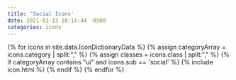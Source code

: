 ```yaml
---
title: 'Social Icons'
date: 2021-01-13 10:14:44 -0500
categories: icons
---
```


<div id="mylist" class="ul_none">
{% for icons in site.data.IconDictionaryData %}
{% assign categoryArray = icons.category | split:"," %}
{% assign classes = icons.class | split:"," %}
{% if categoryArray contains "ui" and icons.sub == 'social' %}
    {% include icon.html %}
{% endif %}
{% endfor %}
</div>

